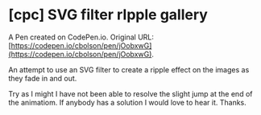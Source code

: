 # [cpc] SVG filter rIpple gallery

A Pen created on CodePen.io. Original URL: [https://codepen.io/cbolson/pen/jOobxwG](https://codepen.io/cbolson/pen/jOobxwG).

An attempt to use an SVG filter to create a ripple effect on the images as they fade in and out.

Try as I might I have not been able to resolve the slight jump at the end of the animatiom.
If anybody has a solution I would love to hear it. Thanks.